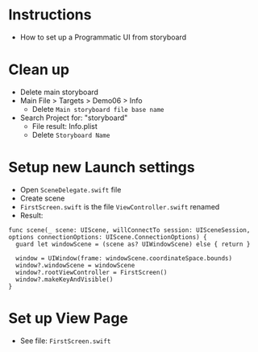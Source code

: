 # Instructions

- How to set up a Programmatic UI from storyboard

# Clean up

- Delete main storyboard
- Main File > Targets > Demo06 > Info
  - Delete `Main storyboard file base name`
- Search Project for: "storyboard"
  - File result: Info.plist
  - Delete `Storyboard Name` 

# Setup new Launch settings

- Open `SceneDelegate.swift` file
- Create scene
- `FirstScreen.swift` is the file `ViewController.swift` renamed
- Result:
```
func scene(_ scene: UIScene, willConnectTo session: UISceneSession, options connectionOptions: UIScene.ConnectionOptions) {
  guard let windowScene = (scene as? UIWindowScene) else { return }
      
  window = UIWindow(frame: windowScene.coordinateSpace.bounds)
  window?.windowScene = windowScene
  window?.rootViewController = FirstScreen()
  window?.makeKeyAndVisible()
}
```

# Set up View Page

- See file: `FirstScreen.swift`

